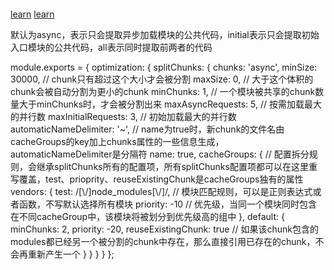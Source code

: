 #### 
[learn](https://github.com/wlx200510/webpack4.x-learn)
[learn](https://blog.csdn.net/qq_16339527/article/details/80641245)

默认为async，表示只会提取异步加载模块的公共代码，initial表示只会提取初始入口模块的公共代码，all表示同时提取前两者的代码

module.exports = {
  optimization: {
    splitChunks: {
      chunks: 'async',
      minSize: 30000, // chunk只有超过这个大小才会被分割
      maxSize: 0, // 大于这个体积的chunk会被自动分割为更小的chunk
      minChunks: 1, // 一个模块被共享的chunk数量大于minChunks时，才会被分割出来
      maxAsyncRequests: 5, // 按需加载最大的并行数
      maxInitialRequests: 3, // 初始加载最大的并行数
      automaticNameDelimiter: '~', // name为true时，新chunk的文件名由cacheGroups的key加上chunks属性的一些信息生成，automaticNameDelimiter是分隔符
      name: true,
      cacheGroups: {  // 配置拆分规则，会继承splitChunks所有的配置项，所有splitChunks配置项都可以在这里重写覆盖，test、prioprity、reuseExistingChunk是cacheGroups独有的属性
        vendors: {
          test: /[\\/]node_modules[\\/]/, // 模块匹配规则，可以是正则表达式或者函数，不写默认选择所有模块
          priority: -10 // 优先级，当同一个模块同时包含在不同cacheGroup中，该模块将被划分到优先级高的组中
        },
        default: {
          minChunks: 2,
          priority: -20,
          reuseExistingChunk: true  // 如果该chunk包含的modules都已经另一个被分割的chunk中存在，那么直接引用已存在的chunk，不会再重新产生一个
        }
      }
    }
  }
};
